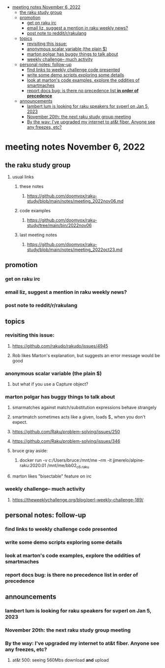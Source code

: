 - [meeting notes November 6, 2022](#org8579f81)
  - [the raku study group](#orgebd0c46)
  - [promotion](#org1222118)
    - [get on raku irc](#org57c283d)
    - [email liz, suggest a mention in raku weekly news?](#orge159171)
    - [post note to reddit/r/rakulang](#org7acb267)
  - [topics](#orga87e24f)
    - [revisiting this issue:](#org0afcfac)
    - [anonymous scalar variable (the plain $)](#orgc1d8a91)
    - [marton polgar has buggy things to talk about](#org728199d)
    - [weekly challenge&#x2013; much activity](#org28b3881)
  - [personal notes: follow-up](#orgd936b59)
    - [find links to weekly challenge code presented](#orgad47655)
    - [write some demo scripts exploring some details](#org036620a)
    - [look at marton's code examples, explore the oddities of smartmaches](#org0334ecf)
    - [report docs bug: is there no precedence list **in order of precedence**](#org4244f5f)
  - [announcements](#org6eeeb67)
    - [lambert lum is looking for raku speakers for svperl on Jan 5, 2023](#orgc5694d9)
    - [November 20th: the next raku study group meeting](#orgbda353e)
    - [By the way: I've upgraded my internet to at&t fiber.  Anyone see any freezes, etc?](#org9e0953d)


<a id="org8579f81"></a>

# meeting notes November 6, 2022


<a id="orgebd0c46"></a>

## the raku study group

1.  usual links

    1.  these notes
    
        1.  <https://github.com/doomvox/raku-study/blob/main/notes/meeting_2022nov06.md>
    
    2.  code examples
    
        1.  <https://github.com/doomvox/raku-study/tree/main/bin/2022nov06>
    
    3.  last meeting notes
    
        1.  <https://github.com/doomvox/raku-study/blob/main/notes/meeting_2022oct23.md>


<a id="org1222118"></a>

## promotion


<a id="org57c283d"></a>

### get on raku irc


<a id="orge159171"></a>

### email liz, suggest a mention in raku weekly news?


<a id="org7acb267"></a>

### post note to reddit/r/rakulang


<a id="orga87e24f"></a>

## topics


<a id="org0afcfac"></a>

### revisiting this issue:

1.  <https://github.com/rakudo/rakudo/issues/4945>

2.  Rob likes Marton's explanation, but suggests an error message would be good


<a id="orgc1d8a91"></a>

### anonymous scalar variable (the plain $)

1.  but what if you use a Capture object?


<a id="org728199d"></a>

### marton polgar has buggy things to talk about

1.  smarmatches against match/substitution expressions behave strangely

2.  smartmatch sometimes acts like a given, loads $\_ when you don't expect.

3.  <https://github.com/Raku/problem-solving/issues/250>

4.  <https://github.com/Raku/problem-solving/issues/346>

5.  bruce gray aside:

    1.  docker run -v c:/Users/bruce:/mnt/me &#x2013;rm -it jjmerelo/alpine-raku:2020.01    /mnt/me/bb02<sub>c6.raku</sub>

6.  marton likes "bisectable" feature on irc


<a id="org28b3881"></a>

### weekly challenge&#x2013; much activity

1.  <https://theweeklychallenge.org/blog/perl-weekly-challenge-189/>


<a id="orgd936b59"></a>

## personal notes: follow-up


<a id="orgad47655"></a>

### find links to weekly challenge code presented


<a id="org036620a"></a>

### write some demo scripts exploring some details


<a id="org0334ecf"></a>

### look at marton's code examples, explore the oddities of smartmaches


<a id="org4244f5f"></a>

### report docs bug: is there no precedence list **in order of precedence**


<a id="org6eeeb67"></a>

## announcements


<a id="orgc5694d9"></a>

### lambert lum is looking for raku speakers for svperl on Jan 5, 2023


<a id="orgbda353e"></a>

### November 20th: the next raku study group meeting


<a id="org9e0953d"></a>

### By the way: I've upgraded my internet to at&t fiber.  Anyone see any freezes, etc?

1.  at&t 500: seeing 560Mbs download **and** upload

